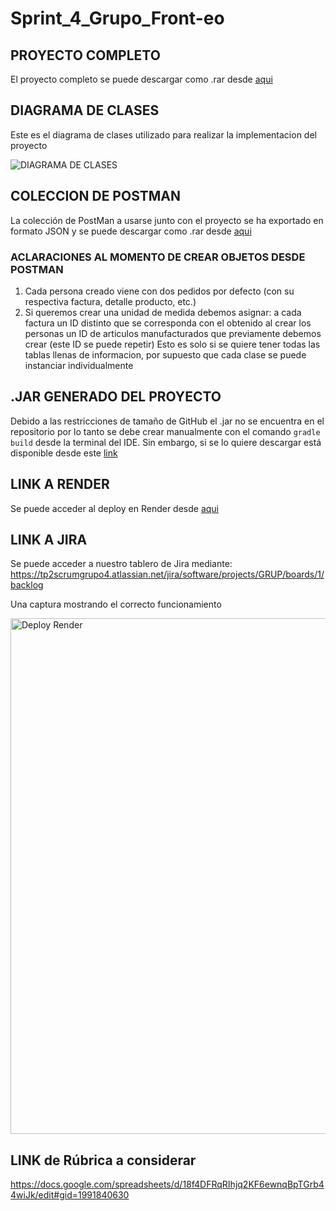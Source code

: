 # Sprint_4_Grupo_Front-eo


## PROYECTO COMPLETO
El proyecto completo se puede descargar como .rar desde [aqui](https://github.com/Facustriker/Sprint_4_Grupo_Front-eo/raw/main/Contenido%20adicional/sprint_4.rar)

## DIAGRAMA DE CLASES
Este es el diagrama de clases utilizado para realizar la implementacion del proyecto


![DIAGRAMA DE CLASES](https://github.com/Facustriker/Sprint_4_Grupo_Front-eo/assets/141864931/1e558c83-ab12-4a87-89c3-809daa7cf843)



## COLECCION DE POSTMAN
La colección de PostMan a usarse junto con el proyecto se ha exportado en formato JSON y se puede descargar como .rar desde [aqui](https://github.com/Facustriker/Sprint_4_Grupo_Front-eo/raw/main/Contenido%20adicional/SPRINT%204.postman_collection.rar)

### ACLARACIONES AL MOMENTO DE CREAR OBJETOS DESDE POSTMAN
1) Cada persona creado viene con dos pedidos por defecto (con su respectiva factura, detalle producto, etc.)
2) Si queremos crear una unidad de medida debemos asignar:
                                                          a cada factura un ID distinto que se corresponda con el obtenido al crear los personas
                                                          un ID de articulos manufacturados que previamente debemos crear (este ID se puede repetir)
Esto es solo si se quiere tener todas las tablas llenas de informacion, por supuesto que cada clase se puede instanciar individualmente



## .JAR GENERADO DEL PROYECTO
Debido a las restricciones de tamaño de GitHub el .jar no se encuentra en el repositorio por lo tanto se debe crear manualmente con el comando `gradle build` desde la terminal del IDE. Sin embargo, si se lo quiere descargar está disponible desde este [link](https://drive.google.com/file/d/10yC4zJ4PI9wf4CYH-sOLuG-YR-dfekub/view?usp=sharing)

## LINK A RENDER
Se puede acceder al deploy en Render desde [aqui](https://dashboard.render.com/web/srv-ckri7n81hnes73fdddog/deploys/dep-ckrj98prfc9c73fqfpug)

## LINK A JIRA
Se puede acceder a nuestro tablero de Jira mediante: https://tp2scrumgrupo4.atlassian.net/jira/software/projects/GRUP/boards/1/backlog

Una captura mostrando el correcto funcionamiento

<img width="825" alt="Deploy Render" src="https://github.com/Facustriker/Sprint_4_Grupo_Front-eo/assets/141864931/f3b697c6-08e4-49a8-9d58-9941d1864dc6">

## LINK de Rúbrica a considerar 
https://docs.google.com/spreadsheets/d/18f4DFRqRIhjq2KF6ewnqBpTGrb44wiJk/edit#gid=1991840630


